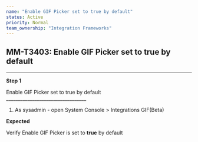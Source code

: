 ```yaml
---
name: "Enable GIF Picker set to true by default"
status: Active
priority: Normal
team_ownership: "Integration Frameworks"
---
```


## MM-T3403: Enable GIF Picker set to true by default

---

**Step 1**

Enable GIF Picker set to true by default\
\_\_\_\_\_\_\_\_\_\_\_\_\_\_\_\_\_\_\_\_\_\_\_\_\_\_\_\_\_\_\_\_\_\_

1. As sysadmin - open System Console > Integrations GIF(Beta)

**Expected**

Verify Enable GIF Picker is set to **true** by default
